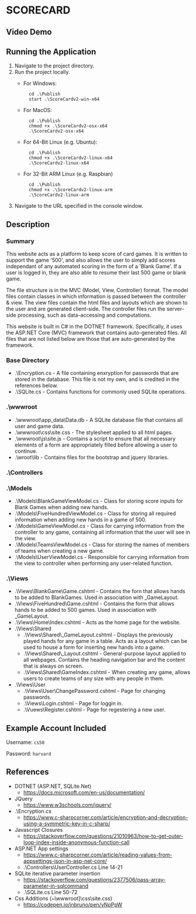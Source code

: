 ﻿# SCORECARD

## Video Demo

<URL>

## Running the Application

1. Navigate to the project directory.
2. Run the project locally.
	- For Windows:

			cd .\Publish
			start .\ScoreCardv2-win-x64

	- For MacOS:

			cd .\Publish
			chmod +x .\ScoreCardv2-osx-x64
			.\ScoreCardv2-osx-x64

	- For 64-Bit Linux (e.g. Ubuntu):

			cd .\Publish
			chmod +x .\ScoreCardv2-linux-x64
			.\ScoreCardv2-linux-x64

	- For 32-Bit ARM Linux (e.g. Raspbian)

			cd .\Publish
			chmod +x .\ScoreCardv2-linux-arm
			.\ScoreCardv2-linux-arm

3. Navigate to the URL specified in the console window.

## Description

### Summary

This website acts as a platform to keep score of card games. It is written to support the game '500', and also allows the user to simply add scores independant of any automated
scoring in the form of a 'Blank Game'. If a user is logged in, they are also able to resume their last 500 game or blank game.

The file structure is in the MVC (Model, View, Controller) format. The model files contain classes in which information is passed between the controller & view. The view files
contain the html files and layouts which are shown to the user and are generated client-side. The controller files run the server-side processing, such as data-accessing and
computations.

This website is built in C# in the DOTNET framework. Specifically, it uses the ASP.NET Core (MVC) framework that contains auto-generated files. All files that are not listed
below are those that are auto-generated by the framework.

### Base Directory

- .\Encryption.cs - A file containing enxryption for passwords that are stored in the database. This file is not my own, and is credited in the references below.
- .\SQLite.cs - Contains functions for commonly used SQLite operations.

### .\wwwroot

- .\wwwroot\app_data\Data.db - A SQLite database file that contains all user and game data.
- .\wwwroot\css\site.css - The stylesheet applied to all html pages.
- .\wwwroot\js\site.js - Contains a script to ensure that all necessary elements of a form are appropriately filled before allowing a user to continue.
- .\wroot\lib - Contains files for the bootstrap and jquery libraries.

### .\Controllers

### .\Models

- .\Models\BlankGameViewModel.cs - Class for storing score inputs for Blank Games when adding new hands.
- .\Models\FiveHundredViewModel.cs - Class for storing all required information when adding new hands in a game of 500.
- .\Models\GameViewModel.cs - Class for carrying information from the controller to any game, containing all information that the user will see in the view.
- .\Models\TeamsViewModel.cs - Class for storing the names of members of teams when creating a new game.
- .\Models\UserViewModel.cs - Responsible for carrying information from the view to controller when performing any user-related function.

### .\Views

- .\Views\BlankGame\Game.cshtml - Contains the forn that allows hands to be added to BlankGames. Used in association with _GameLayout.
- .\Views\FiveHundred\Game.cshtml - Contains the form that allows hands to be added to 500 games. Used in association with _GameLayout.
- .\Views\Home\Index.cshtml - Acts as the home page for the website.
- .\Views\Shared
	- .\Views\Shared\\_GameLayout.cshtml - Displays the previously played hands for any game in a table. Acts as a layout which can be used to house a form for inserting new hands
	into a game.
	- .\Views\Shared\\_Layout.cshtml - General-purpose layout applied to all webpages. Contains the heading navigation bar and the content that is always on screen.
	- .\Views\Shared\GameIndex.cshtml - When creating any game, allows users to create teams of any size with any people in them.
- .\Views\User
	- .\Views\User\ChangePassword.cshtml - Page for changing passwords.
	- .\Views\Login.cshtml - Page for loggin in.
	- .\Vuews\Register.cshtml - Page for regestering a new user.

## Example Account Included

Username: `cs50`

Password: `harvard`

## References

- DOTNET (ASP.NET, SQLite.Net)
	- https://docs.microsoft.com/en-us/documentation/
- JQuery
	- https://www.w3schools.com/jquery/
- .\Encryption.cs
	- https://www.c-sharpcorner.com/article/encryption-and-decryption-using-a-symmetric-key-in-c-sharp/
- Javascript Closures
	- https://stackoverflow.com/questions/21010963/how-to-get-outer-loop-index-inside-anonymous-function-call
- ASP.NET App settings
	- https://www.c-sharpcorner.com/article/reading-values-from-appsettings-json-in-asp-net-core/
	- .\Controllers\UserController.cs Line 14-21
- SQLite iterative parameter insertion
	- https://stackoverflow.com/questions/2377506/pass-array-parameter-in-sqlcommand
	- .\SQLite.cs Line 50-72
- Css Additions (~\wwwroot]\css\site.css)
	- https://codepen.io/jnbruno/pen/vNpPpW